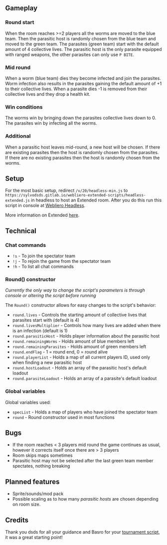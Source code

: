 ## Gameplay
### Round start
When the room reaches >=2 players all the worms are moved to the blue team. Then the parasitic host is randomly chosen from the blue team and moved to the green team. The parasites (green team) start with the default amount of 4 collective lives. The parasitic host is the only parasite equipped with ranged weapons, the other parasites can only use `P BITE`.

### Mid round
When a worm (blue team) dies they become infected and join the parasites. Worm infection also results in the parasites gaining the default amount of +1  to their collective lives. When a parasite dies -1  is removed from their collective lives and they drop a health kit.

### Win conditions
The worms win by bringing down the parasites collective lives down to 0. The parasites win by infecting all the worms.

### Additional
When a parasitic host leaves mid-round, a new host will be chosen. If there are existing parasites then the host is randomly chosen from the parasites. If there are no existing parasites then the host is randomly chosen from the worms.

## Setup
For the most basic setup, redirect `/v/20/headless-min.js` to `https://sylvodsds.gitlab.io/webliero-extended-scripts/headless-extended.js` in headless to host an Extended room.
After you do this run this script in console at [Webliero Headless](https://www.webliero.com/headless).

More information on Extended [here](https://www.vgm-quiz.com/dev/webliero/extended).

## Technical
### Chat commands
- `!s` - To join the spectator team
- `!j` - To rejoin the game from the spectator team
- `!h` - To list all chat commands
 
### Round() constructor
*Currently the only way to change the script's parameters is through console or altering the script before running*


The `Round()` constructor allows for easy changes to the script's behavior:
- `round.lives` - Controls the starting amount of collective lives that parasites start with (default is 4)
- `round.livesMultiplier` - Controls how many lives are added when there is an infection (default is 1)
- `round.parasiticHost` - Holds player information about the parasitic host
- `round.remainingWorms` - Holds amount of blue members left
- `round.remainingParasites` - Holds amount of green members left
- `round.endFlag` - 1 = round end, 0 = round alive
- `round.playerList` - Holds a map of all current players ID, used only when finding a new parasitic host
- `round.hostLoadout` - Holds an array of the parasitic host's default loadout
- `round.parasiteLoadout` - Holds an array of a parasite's default loadout

### Global variables
Global variables used:
- `specList` - Holds a map of players who have joined the spectator team
- `round` - Round constructor used in most functions

## Bugs
- If the room reaches < 3 players mid round the game continues as usual, however it corrects itself once there are > 3 players
- Room skips maps sometimes
- Parasitic host may not be selected after the last green team member spectates, nothing breaking

## Planned features
- Sprite/sounds/mod pack
- Possible scaling as to how many *parasitic hosts* are chosen depending on room size.

## Credits
Thank you dsds for all your guidance and Basro for your [tournament script](https://gitlab.com/webliero/tournament-room), it was a great starting point!
